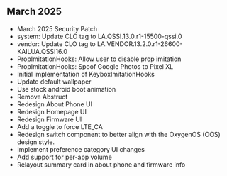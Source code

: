 ## March 2025
- March 2025 Security Patch
- system: Update CLO tag to LA.QSSI.13.0.r1-15500-qssi.0
- vendor: Update CLO tag to LA.VENDOR.13.2.0.r1-26600-KAILUA.QSSI16.0
- PropImitationHooks: Allow user to disable prop imitation
- PropImitationHooks: Spoof Google Photos to Pixel XL
- Initial implementation of KeyboxImitationHooks
- Update default wallpaper
- Use stock android boot animation
- Remove Abstruct
- Redesign About Phone UI
- Redesign Homepage UI
- Redesign Firmware UI
- Add a toggle to force LTE_CA
- Redesign switch component to better align with the OxygenOS (OOS) design style.
- Implement preference category UI changes
- Add support for per-app volume
- Relayout summary card in about phone and firmware info

